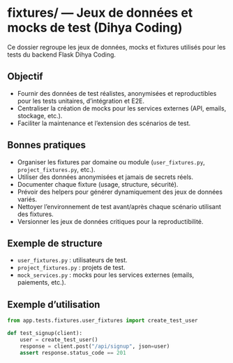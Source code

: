 # fixtures/ — Jeux de données et mocks de test (Dihya Coding)

Ce dossier regroupe les jeux de données, mocks et fixtures utilisés pour les tests du backend Flask Dihya Coding.

## Objectif

- Fournir des données de test réalistes, anonymisées et reproductibles pour les tests unitaires, d’intégration et E2E.
- Centraliser la création de mocks pour les services externes (API, emails, stockage, etc.).
- Faciliter la maintenance et l’extension des scénarios de test.

## Bonnes pratiques

- Organiser les fixtures par domaine ou module (`user_fixtures.py`, `project_fixtures.py`, etc.).
- Utiliser des données anonymisées et jamais de secrets réels.
- Documenter chaque fixture (usage, structure, sécurité).
- Prévoir des helpers pour générer dynamiquement des jeux de données variés.
- Nettoyer l’environnement de test avant/après chaque scénario utilisant des fixtures.
- Versionner les jeux de données critiques pour la reproductibilité.

## Exemple de structure

- `user_fixtures.py` : utilisateurs de test.
- `project_fixtures.py` : projets de test.
- `mock_services.py` : mocks pour les services externes (emails, paiements, etc.).

## Exemple d’utilisation

```python
from app.tests.fixtures.user_fixtures import create_test_user

def test_signup(client):
    user = create_test_user()
    response = client.post("/api/signup", json=user)
    assert response.status_code == 201